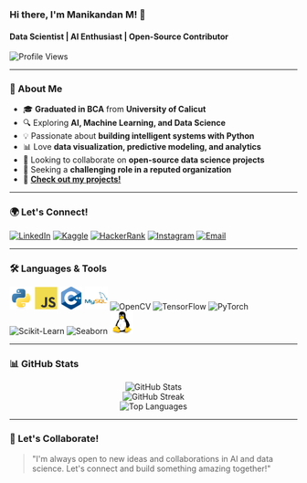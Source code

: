 ### Hi there, I'm Manikandan M! 👋
#### Data Scientist | AI Enthusiast | Open-Source Contributor

![Profile Views](https://komarev.com/ghpvc/?username=mmanikandan281&label=Profile%20views&color=0e75b6&style=flat)

---
### 🚀 About Me
- 🎓 **Graduated in BCA** from **University of Calicut**
- 🔍 Exploring **AI, Machine Learning, and Data Science**
- 💡 Passionate about **building intelligent systems with Python**
- 📊 Love **data visualization, predictive modeling, and analytics**
- 👯 Looking to collaborate on **open-source data science projects**
- 🤝 Seeking a **challenging role in a reputed organization**
- 🔗 **[Check out my projects!](https://github.com/mmanikandan281?tab=repositories)**

---
### 🌍 Let's Connect!
[![LinkedIn](https://img.shields.io/badge/LinkedIn-0A66C2?style=for-the-badge&logo=linkedin&logoColor=white)](https://www.linkedin.com/in/manikandan-m-3bb994292/)
[![Kaggle](https://img.shields.io/badge/Kaggle-20BEFF?style=for-the-badge&logo=kaggle&logoColor=white)](https://www.kaggle.com/manikandanm2003)
[![HackerRank](https://img.shields.io/badge/HackerRank-32CD32?style=for-the-badge&logo=hackerrank&logoColor=white)](https://www.hackerrank.com/mmanikandan281?hr_r=11)
[![Instagram](https://img.shields.io/badge/Instagram-E4405F?style=for-the-badge&logo=instagram&logoColor=white)](https://www.instagram.com/mxniiiii._?igsh=MjduNnBqeXpzNWx5)
[![Email](https://img.shields.io/badge/Email-D14836?style=for-the-badge&logo=gmail&logoColor=white)](mailto:mmanikandan281@gmail.com)

---
### 🛠️ Languages & Tools
<div align="left">
<img src="https://raw.githubusercontent.com/devicons/devicon/master/icons/python/python-original.svg" alt="Python" width="40" height="40"/>
<img src="https://raw.githubusercontent.com/devicons/devicon/master/icons/javascript/javascript-original.svg" alt="JavaScript" width="40" height="40"/>
<img src="https://raw.githubusercontent.com/devicons/devicon/master/icons/cplusplus/cplusplus-original.svg" alt="C++" width="40" height="40"/>
<img src="https://raw.githubusercontent.com/devicons/devicon/master/icons/mysql/mysql-original-wordmark.svg" alt="MySQL" width="40" height="40"/>
<img src="https://www.vectorlogo.zone/logos/opencv/opencv-icon.svg" alt="OpenCV" width="40" height="40"/>
<img src="https://www.vectorlogo.zone/logos/tensorflow/tensorflow-icon.svg" alt="TensorFlow" width="40" height="40"/>
<img src="https://www.vectorlogo.zone/logos/pytorch/pytorch-icon.svg" alt="PyTorch" width="40" height="40"/>
<img src="https://upload.wikimedia.org/wikipedia/commons/0/05/Scikit_learn_logo_small.svg" alt="Scikit-Learn" width="40" height="40"/>
<img src="https://seaborn.pydata.org/_images/logo-mark-lightbg.svg" alt="Seaborn" width="40" height="40"/>
<img src="https://raw.githubusercontent.com/devicons/devicon/master/icons/linux/linux-original.svg" alt="Linux" width="40" height="40"/>
</div>

---
### 📊 GitHub Stats
<div align="center">
  <img src="https://github-readme-stats.vercel.app/api?username=mmanikandan281&show_icons=true&theme=radical" alt="GitHub Stats" />
  <br>
  <img src="https://github-readme-streak-stats.herokuapp.com/?user=mmanikandan281&theme=radical" alt="GitHub Streak" />
  <br>
  <img src="https://github-readme-stats.vercel.app/api/top-langs/?username=mmanikandan281&layout=compact&theme=radical" alt="Top Languages" />
</div>

---
### 💬 Let's Collaborate!
> "I'm always open to new ideas and collaborations in AI and data science. Let's connect and build something amazing together!"
